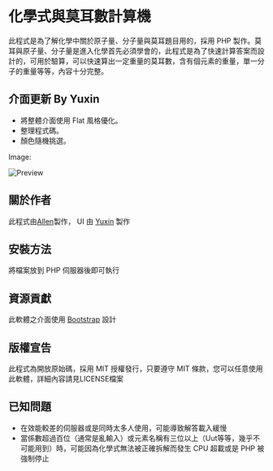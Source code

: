 化學式與莫耳數計算機
====================
此程式是為了解化學中關於原子量、分子量與莫耳題目用的，採用 PHP 製作。莫耳與原子量、分子量是進入化學首先必須學會的，此程式是為了快速計算答案而設計的，可用於驗算，可以快速算出一定重量的莫耳數，含有個元素的重量，單一分子的重量等等，內容十分完整。

介面更新 By Yuxin
--------------------
* 將整體介面使用 Flat 風格優化。
* 整理程式碼。
* 顏色隨機挑選。

Image:

![Preview](http://i.imgur.com/N3XHJD3.png)

關於作者
--------------------
此程式由[Allen](http://s3131212.com/)製作， UI 由 [Yuxin](http://fundesigner.net) 製作

安裝方法
--------------------
將檔案放到 PHP 伺服器後即可執行

資源貢獻
--------------------
此軟體之介面使用 [Bootstrap](http://getbootstrap.com/) 設計

版權宣告
--------------------
此程式為開放原始碼，採用 MIT 授權發行，只要遵守 MIT 條款，您可以任意使用此軟體，詳細內容請見LICENSE檔案


已知問題
--------------------
* 在效能較差的伺服器或是同時太多人使用，可能導致解答載入緩慢
* 當係數超過百位（通常是亂輸入）或元素名稱有三位以上（Uut等等，幾乎不可能用到）時，可能因為化學式無法被正確拆解而發生 CPU 超載或是 PHP 被強制停止
